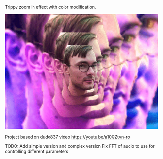 Trippy zoom in effect with color modification.

![](example.gif)


Project based on dude837 video https://youtu.be/a10QZtvn-ro

TODO:
Add simple version and complex version
Fix FFT of audio to use for controlling different parameters
